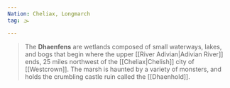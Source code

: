 ```yaml
---
Nation: Cheliax, Longmarch
tag: 🌫️

---
```


> The **Dhaenfens** are wetlands composed of small waterways, lakes, and bogs that begin where the upper [[River Adivian|Adivian River]] ends, 25 miles northwest of the [[Cheliax|Chelish]] city of [[Westcrown]]. The marsh is haunted by a variety of monsters, and holds the crumbling castle ruin called the [[Dhaenhold]].








